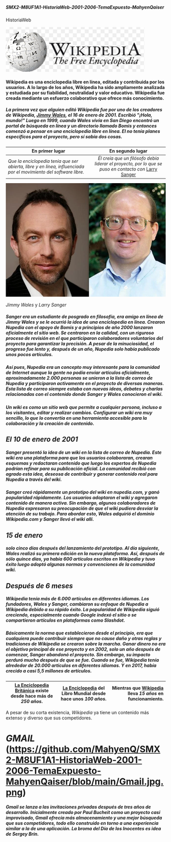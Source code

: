 ##### SMX2-M8UF1A1-HistoriaWeb-2001-2006-TemaExpuesto-MahyenQaiser
HistoriaWeb

![Wiki](https://github.com/MahyenQ/SMX2-M8UF1A1-HistoriaWeb-2001-2006-TemaExpuesto-MahyenQaiser/blob/main/Wikipedia.jpg.png)

#### Wikipedia es una enciclopedia libre en línea, editada y contribuida por los usuarios. A lo largo de los años, Wikipedia ha sido ampliamente analizada y estudiada por su fiabilidad, neutralidad y valor educativo. Wikipedia fue creada mediante un esfuerzo colaborativo que ofrece más conocimiento.

##### La primera vez que alguien editó Wikipedia fue por uno de los creadores de Wikipedia, [Jimmy Wales](https://es.wikipedia.org/wiki/Jimmy_Wales), el 16 de enero de 2001. Escribió "*¡Hola, mundo!*" Luego en 1999, cuando Wales vivía en San Diego encontró un portal de búsqueda en línea y un directorio llamado Bomis y entonces comenzó a pensar en una enciclopedia libre en línea. El no tenía planes específicos para el proyecto, pero sí sabía dos cosas.

|**En primer lugar**|**En segundo lugar**|
|----------|:----------:|
|*Que la enciclopedia tenía que ser abierta, libre y en línea, influenciada por el movimiento del software libre.*|*Él creía que un filósofo debía liderar el proyecto, por lo que se puso en contacto con* [Larry Sanger](https://en.wikipedia.org/wiki/Larry_Sanger)

![J y L](https://github.com/MahyenQ/SMX2-M8UF1A1-HistoriaWeb-2001-2006-TemaExpuesto-MahyenQaiser/blob/main/Wales-sanger.jpg) 

*Jimmy Wales* y *Larry Sanger*

##### Sanger era un estudiante de posgrado en filosofía, era amigo en línea de Jimmy Wales y se le ocurrió la idea de una enciclopedia en línea. Crearon Nupedia con el apoyo de Bomis y a principios de año 2000 lanzaron oficialmente el sitio web. Se centraron en la calidad, con un riguroso proceso de revisión en el que participaron colaboradores voluntarios del proyecto para garantizar la precisión. A pesar de la minuciosidad, el progreso fue lento y, después de un año, Nupedia solo había publicado unos pocos artículos.

##### Así pues, Nupedia era un concepto muy interesante para la comunidad de Internet aunque la gente no podía enviar artículos oficialmente, aproximadamente 2.000 personas se unieron a la lista de correo de Nupedia y participaron activamente en el proyecto de diversas maneras. Esta lista de correo siempre estaba con nuevas ideas, debates y charlas relacionadas con el contenido donde Sanger y Wales conocieron el wiki. 

##### Un wiki es como un sitio web que permite a cualquier persona, incluso a los visitantes, editar y realizar cambios. Configurar un wiki era muy sencillo, lo que lo convertía en una herramienta accesible para la colaboración y la creación de contenido.

## *El 10 de enero de 2001*

##### Sanger presentó la idea de un wiki en la lista de correo de Nupedia. Este wiki era una plataforma para que los usuarios colaboraran, crearan esquemas y redactaran contenido que luego los expertos de Nupedia podrían refinar para su publicación oficial. La comunidad recibió con agrado esta idea, deseosa de contribuir y generar contenido real para Nupedia a través del wiki.

##### Sanger creó rápidamente un prototipo del wiki en nupedia.com, y ganó popularidad rápidamente. Los usuarios adoptaron el wiki y agregaron contenido de manera activa. Sin embargo, algunos colaboradores de Nupedia expresaron su preocupación de que el wiki pudiera desviar la atención de su trabajo. Para abordar esto, Wales adquirió el dominio Wikipedia.com y Sanger llevó el wiki allí.

## *15 de enero* 
##### solo cinco días después del lanzamiento del prototipo. Al día siguiente, Wales realizó su primera edición en la nueva plataforma. Así, después de sólo quince días, ya había 600 artículos escritos en Wikipedia y tuvo éxito luego adoptó algunas normas y convenciones de la comunidad wiki.

## *Después de 6 meses*

##### Wikipedia tenía más de 6.000 artículos en diferentes idiomas. Los fundadores, Wales y Sanger, cambiaron su enfoque de Nupedia a Wikipedia debido a su rápido éxito. La popularidad de Wikipedia siguió creciendo, especialmente cuando Google indexó el sitio o se compartieron artículos en plataformas como Slashdot.

##### Básicamente la norma que establecieron desde el principio, era que cualquiera puede contribuir siempre que no cause daño y otras reglas y tradiciones de Wikipedia se crearon sobre la marcha. Ganar dinero no era el objetivo principal de ese proyecto y en 2002, solo un año después de comenzar, Sanger abandonó el proyecto. Sin embargo, su impacto perduró mucho después de que se fue. Cuando se fue, Wikipedia tenía alrededor de 20.000 artículos en diferentes idiomas. Y en 2017, había crecido a casi 5,5 millones de artículos.

|[La Enciclopedia Británica](https://es.wikipedia.org/wiki/Enciclopedia_Brit%C3%A1nica) existe desde hace más de *250 años*.|[La Enciclopedia](https://es.wikipedia.org/wiki/Enciclopedia) del Libro Mundial desde hace unos *100 años*.|Mientras que [Wikipedia](https://es.wikipedia.org/wiki/Wikipedia) lleva *15 años* en funcionamiento.|
|----------|:----------:|----------:|

A pesar de su corta existencia, *Wikipedia* ya tiene un contenido más extenso y diverso que sus competidores.

# *GMAIL* (https://github.com/MahyenQ/SMX2-M8UF1A1-HistoriaWeb-2001-2006-TemaExpuesto-MahyenQaiser/blob/main/Gmail.jpg.png)

##### Gmail se lanza a las invitaciones privadas después de tres años de desarrollo. Inicialmente creado por Paul Bucheit como un proyecto casi improvisado, Gmail ofrecía más almacenamiento y una mejor búsqueda que sus competidores, todo ello construido en torno a una experiencia similar a la de una aplicación. La broma del Día de los Inocentes es idea de Sergey Brin.











